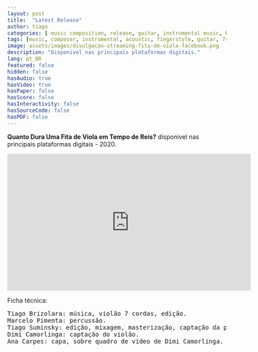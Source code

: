 ```yaml
---
layout: post
title:  "Latest Release"
author: tiago
categories: [ music composition, release, guitar, instrumental music, brazilian music, contemporary, jazz ]
tags: [music, composer, instrumental, acoustic, fingerstyle, guitar, 7strings, brazilian, latin, mpb, jazz]
image: assets/images/divulgacao-streaming-fita-de-viola-facebook.png
description: "Disponivel nas principais plataformas digitais."
lang: pt_BR
featured: false
hidden: false
hasAudio: true
hasVideo: true
hasPaper: false
hasScore: false
hasInteractivity: false
hasSourceCode: false
hasPDF: false
---
```


**Quanto Dura Uma Fita de Viola em Tempo de Reis?** disponivel nas principais plataformas digitais - 2020.

<iframe width="560" height="315" src="https://www.youtube.com/embed/Zx4zjXCMc14" frameborder="0" allow="accelerometer; autoplay; clipboard-write; encrypted-media; gyroscope; picture-in-picture" allowfullscreen></iframe>

Ficha técnica:
<pre>
Tiago Brizolara: música, violão 7 cordas, edição.
Marcelo Pimenta: percussão.
Tiago Suminsky: edição, mixagem, masterização, captação da percussão.
Dimi Camorlinga: captação do violão.
Ana Carpes: capa, sobre quadro de vídeo de Dimi Camorlinga.
</pre>